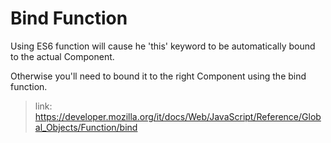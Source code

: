 # Bind Function

Using ES6 function will cause he 'this' keyword to be automatically bound to the actual Component.

Otherwise you'll need to bound it to the right Component using the bind function.

>link: https://developer.mozilla.org/it/docs/Web/JavaScript/Reference/Global_Objects/Function/bind
